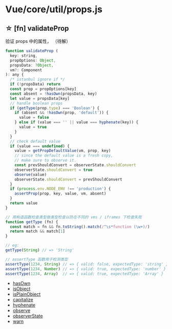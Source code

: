 # Vue/core/util/props.js

## ☆ [fn] validateProp

验证 props 中的属性，
（待解）

``` javascript
function validateProp (
  key: string,
  propOptions: Object,
  propsData: ?Object,
  vm?: Component
): any {
  /* istanbul ignore if */
  if (!propsData) return
  const prop = propOptions[key]
  const absent = !hasOwn(propsData, key)
  let value = propsData[key]
  // handle boolean props
  if (getType(prop.type) === 'Boolean') {
    if (absent && !hasOwn(prop, 'default')) {
      value = false
    } else if (value === '' || value === hyphenate(key)) {
      value = true
    }
  }
  // check default value
  if (value === undefined) {
    value = getPropDefaultValue(vm, prop, key)
    // since the default value is a fresh copy,
    // make sure to observe it.
    const prevShouldConvert = observerState.shouldConvert
    observerState.shouldConvert = true
    observe(value)
    observerState.shouldConvert = prevShouldConvert
  }
  if (process.env.NODE_ENV !== 'production') {
    assertProp(prop, key, value, vm, absent)
  }
  return value
}
```

``` javascript
// 用构造函数检查类型做类型检查以防在不同的 vms / iframes 下检查失败
function getType (fn) {
  const match = fn && fn.toString().match(/^\s*function (\w+)/)
  return match && match[1]
}

// eg:
getType(String) // => 'String'
```

``` javascript
// assertType 函数用于检测类型
assertType(1234, String) // => { valid: false, expectedType: 'string' }
assertType(1234, Number) // => { valid: true, expectedType: 'number' }
assertType(1234, Array)  // => { valid: true, expectedType: 'Array' }
```

- [hasOwn](../../shared/util.md#fn-hasown)
- [isObject](../../shared/util.md#fn-isobject)
- [isPlainObject](../../shared/util.md#fn-isplainobject)
- [capitalize](../../shared/util.md#fn-capitalize)
- [hyphenate](../../shared/util.md#fn-hyphenate)
- [observe](../observer/index.md#fn-observe)
- [observerState](../observer/index.md#object-observerstate)
- [warn](../util/debug.md#fn-warn)

